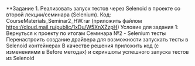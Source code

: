**Задание 1. Реализовать запуск тестов через Selenoid в проекте со второй лекции/семинара (Selenium). Код: CourseMaterials_Seminar2_HW.rar (приложить файлом https://cloud.mail.ru/public/1xDu/W5XnXZzpH)
Условие для задания 1:
Вернуться к проекту по итогам Семинара №2 - Selenium тесты
Перенастроить создание драйвера для возможности запускать тесты в Selenoid контейнерах
В качестве решения приложить код (с изменениями в Before методах) и скриншоты успешного запуска тестов из Selenoid
